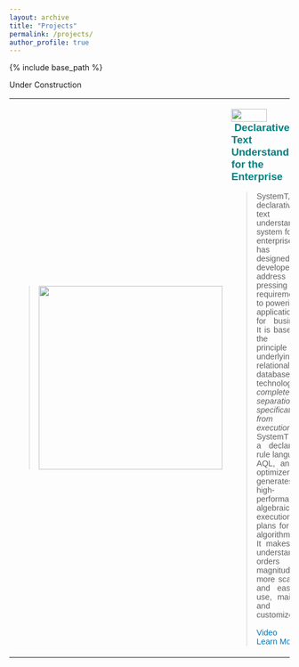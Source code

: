 ```yaml
---
layout: archive
title: "Projects"
permalink: /projects/
author_profile: true
---
```


{% include base_path %}

Under Construction

<table style="border-collapse: collapse; width: 100%;" border="0">
<tbody>
<tr style="height: 314px;">
<td style="vertical-align: middle; width: 33.0461%; height: 314px;">
<blockquote><img style="display: block; margin-left: auto; margin-right: auto;" src="https://yunyaoli.github.io/images/SystemT-Layers.png" alt="" width="330" /></blockquote>
</td>
<td style="vertical-align: top; width: 66.9539%; height: 314px;">
<p><span style="color: #333300; font-family: helvetica, arial, sans-serif;"><span style="color: #0375b4;"><a style="color: #0375b4; text-decoration: none;" href="https://researcher.watson.ibm.com/researcher/view_group.php?id=1264"><span style="font-size: 14pt;"><img src="files/us-yunyaoli/Screen Shot 2018-11-20 at 11.09.30 AM.png" alt="" width="64" height="23" /><strong>&nbsp;</strong></span></a></span><span style="color: #008080;"><strong><span style="font-size: 14pt;">Declarative Text Understanding for the Enterprise</span></strong></span></span></p>
<blockquote>
<p style="font-size: 14px; font-family: helvetica; font-weight: 400; text-align: justify;"><span style="font-size: 10pt; font-family: helvetica, arial, sans-serif;"><span style="font-size: 11pt;">SystemT, a declarative text understanding system for the enterprise, has been designed and developed to address pressing requirements to powering AI applications for business. It&nbsp;is based on the basic principle underlying relational database technology: <em>complete separation of specification from execution</em>. SystemT uses a declarative rule language, AQL, and an optimizer that generates high-performance algebraic execution plans for AQL algorithms. It&nbsp;makes text understanding orders of magnitude more scalable and easy to use, maintain and customize.</span></span></p>
<p style="text-align: justify;"><span style="font-size: 10pt; font-family: helvetica, arial, sans-serif;"><span style="font-size: 11pt;"><span style="color: #0375b4;"><a style="color: #0375b4; text-decoration: none;" href="http://www.odbms.org/2016/09/data-x-video-enterprise-information-extraction-an-introduction/">Video</a>&nbsp;&nbsp;&nbsp;&nbsp;&nbsp;&nbsp; <a style="color: #0375b4; text-decoration: none;" href="https://researcher.watson.ibm.com/researcher/view_group.php?id=1264">Learn More</a> </span><br /></span></span></p>
</blockquote>
</td>
</tr>
</tbody>
</table>
